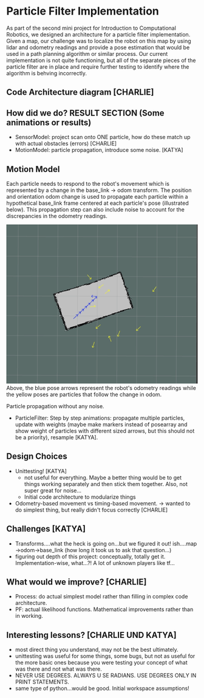 # Particle Filter Implementation
As part of the second mini project for Introduction to Computational Robotics, we designed an architecture for a particle filter implementation. Given a map, our challenge was to localize the robot on this map by using lidar and odometry readings and provide a pose estimation that would be used in a path planning algorithm or similar process. Our current implementation is not quite functioning, but all of the separate pieces of the particle filter are in place and require further testing to identify where the algorithm is behving incorrectly.

## Code Architecture diagram [CHARLIE]

## How did we do? RESULT SECTION (Some animations or results)
- SensorModel: project scan onto ONE particle, how do these match up with actual obstacles (errors) [CHARLIE]
- MotionModel: particle propagation, introduce some noise. [KATYA]

## Motion Model
Each particle needs to respond to the robot's movement which is represented by a change in the base_link -> odom transform. The position and orientation odom change is used to propagate each particle within a hypothetical base_link frame centered at each particle's pose (illustrated below). This propagation step can also include noise to account for the discrepancies in the odometry readings.

![Alt Text](https://github.com/ksoltan/robot_localization/blob/master/robot_localizer/videos/particle_propagation.gif)
Above, the blue pose arrows represent the robot's odometry readings while the yellow poses are particles that follow the change in odom.

Particle propagation without any noise.
- ParticleFilter: Step by step animations: propagate multiple particles, update with weights (maybe make markers instead of posearray and show weight of particles with different sized arrows, but this should not be a priority), resample [KATYA].

## Design Choices
- Unittesting! [KATYA]
  - not useful for everything. Maybe a better thing would be to get things working separately and then stick them together. Also, not super great for noise...
  - Initial code architecture to modularize things
- Odometry-based movement vs timing-based movement. -> wanted to do simplest thing, but really didn't focus correctly [CHARLIE]

## Challenges [KATYA]
- Transforms....what the heck is going on...but we figured it out! ish....map ->odom->base_link (how long it took us to ask that question...)
- figuring out depth of this project: conceptually, totally get it. Implementation-wise, what...?! A lot of unknown players like tf...

## What would we improve? [CHARLIE]
- Process: do actual simplest model rather than filling in complex code architecture.
- PF: actual likelihood functions. Mathematical improvements rather than in working.

## Interesting lessons? [CHARLIE UND KATYA]
- most direct thing you understand, may not be the best ultimately.
- unittesting was useful for some things, some bugs, but not as useful for the more basic ones because you were testing your concept of what was there and not what was there.
- NEVER USE DEGREES. ALWAYS U SE RADIANS. USE DEGREES ONLY IN PRINT STATEMENTS.
- same type of python...would be good. Initial workspace assumptions!
